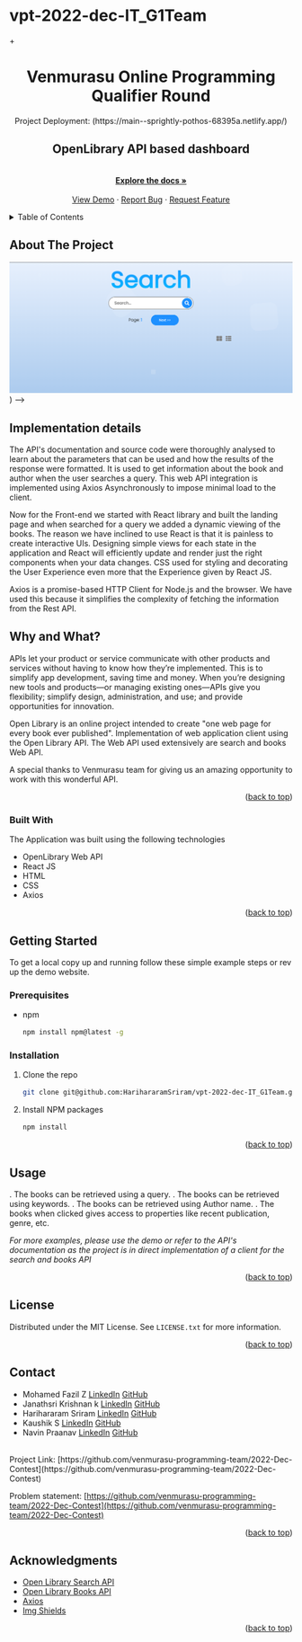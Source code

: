 # vpt-2022-dec-IT_G1Team

<a name="readme-top"></a>

<!-- PROJECT LOGO -->
+<br />
<div align="center">
  <h1 align="center"><b><bold>Venmurasu Online Programming Qualifier Round</b></bold></h1>
  Project Deployment: (https://main--sprightly-pothos-68395a.netlify.app/)
  <p align="center">
    <h2>OpenLibrary API based dashboard</h2>
    <br />
    <a href="https://github.com/venmurasu-programming-team/2022-Dec-Contest"><strong>Explore the docs »</strong></a>
    <br />
    <br />
    <a href="https://github.com/venmurasu-programming-team/2022-Dec-Contest">View Demo</a>
    ·
    <a href="https://github.com/othneildrew/Best-README-Template/issues">Report Bug</a>
    ·
    <a href="https://github.com/othneildrew/Best-README-Template/issues">Request Feature</a>
  </p>
</div>



<!-- TABLE OF CONTENTS -->
<details>
  <summary>Table of Contents</summary>
  <ol>
    <li>
      <a href="#about-the-project">About The Project</a>
      <ul>
        <li><a href="#built-with">Built With</a></li>
      </ul>
    </li>
    <li>
      <a href="#getting-started">Getting Started</a>
      <ul>
        <li><a href="#prerequisites">Prerequisites</a></li>
        <li><a href="#installation">Installation</a></li>
      </ul>
    </li>
    <li><a href="#usage">Usage</a></li>
    <li><a href="#license">License</a></li>
    <li><a href="#contact">Contact</a></li>
    <li><a href="#acknowledgments">Acknowledgments</a></li>
  </ol>
</details>



<!-- ABOUT THE PROJECT -->
## About The Project
<img src="vpt-frontend-app/images/home.png">
<br>
<!-- [![OpenLibrary API based dashboard]][product-screenshot]](<!-- the link of the project-->) -->

## Implementation details

The API's documentation and source code were thoroughly analysed to learn about the parameters that can be used and how the results of the response were formatted. It is used to get information about the book and author when the user searches a query. 
This web API integration is implemented using Axios  Asynchronously to impose minimal load to the client. 

Now for the Front-end we started with React library and built the landing page and when searched for a query we added a dynamic viewing of the books. The reason we have inclined to use React is that it is painless to create interactive UIs. Designing simple views for each state in the application and React will efficiently update and render just the right components when your data changes.
CSS used for styling and decorating the User Experience even more that the Experience given by React JS.

Axios is a promise-based HTTP Client for Node.js and the browser. We have used this because it simplifies the complexity of fetching the information from the Rest API.

## Why and What?
APIs let your product or service communicate with other products and services without having to know how they’re implemented. This is to simplify app development, saving time and money. When you’re designing new tools and products—or managing existing ones—APIs give you flexibility; simplify design, administration, and use; and provide opportunities for innovation.

Open Library is an online project intended to create "one web page for every book ever published".
Implementation of web application client using the Open Library API. The Web API used extensively are search and books Web API.

A special thanks to Venmurasu team for giving us an amazing opportunity to work with this wonderful API.
<p align="right">(<a href="#readme-top">back to top</a>)</p>


### Built With

The Application was built using the following technologies 

* OpenLibrary Web API
* React JS
* HTML
* CSS
* Axios


<p align="right">(<a href="#readme-top">back to top</a>)</p>



<!-- GETTING STARTED -->
## Getting Started

To get a local copy up and running follow these simple example steps or rev up the demo website.

### Prerequisites


* npm
  ```sh
  npm install npm@latest -g
  ```

### Installation

1. Clone the repo
   ```sh
   git clone git@github.com:HarihararamSriram/vpt-2022-dec-IT_G1Team.git
   ```
2. Install NPM packages
   ```sh
   npm install
   ```

<p align="right">(<a href="#readme-top">back to top</a>)</p>

<!-- USAGE EXAMPLES -->
## Usage

. The books can be retrieved using a query.
. The books can be retrieved using keywords.
. The books can be retrieved using Author name.
. The books when clicked gives access to properties like recent publication, genre, etc.

_For more examples, please use the demo or refer to the API's documentation as the project is in direct implementation of a client for the search and books API_

<p align="right">(<a href="#readme-top">back to top</a>)</p>


<!-- LICENSE -->
## License

Distributed under the MIT License. See `LICENSE.txt` for more information.

<p align="right">(<a href="#readme-top">back to top</a>)</p>

<!-- CONTACT -->
## Contact

* Mohamed Fazil Z [LinkedIn](https://www.linkedin.com/in/mohamed-fazil-z-30b089193/) [GitHub](https://github.com/fazil2003)
* Janathsri Krishnan k [LinkedIn](https://www.linkedin.com/in/janath-jsk-5446bb184/) [GitHub](https://github.com/janathsrikrishnan)
* Harihararam Sriram [LinkedIn](https://www.linkedin.com/in/harihararam-sriram-626a261bb/) [GitHub](https://github.com/HarihararamSriram)
* Kaushik S [LinkedIn](https://www.linkedin.com/in/kaushik-ss/) [GitHub](https://github.com/Kaushik-Ss)
* Navin Praanav  [LinkedIn](https://www.linkedin.com/in/navin-praanav-62088323b/) [GitHub](https://github.com/20i230-Navin)

<br>
Project Link: [https://github.com/venmurasu-programming-team/2022-Dec-Contest](https://github.com/venmurasu-programming-team/2022-Dec-Contest)

Problem statement: [https://github.com/venmurasu-programming-team/2022-Dec-Contest](https://github.com/venmurasu-programming-team/2022-Dec-Contest)


<p align="right">(<a href="#readme-top">back to top</a>)</p>

<!-- ACKNOWLEDGMENTS -->
## Acknowledgments

* [Open Library Search API](https://openlibrary.org/dev/docs/api/search)
* [Open Library Books API](https://openlibrary.org/dev/docs/api/books)
* [Axios](https://axios-http.com/docs/intro)
* [Img Shields](https://shields.io)


<p align="right">(<a href="#readme-top">back to top</a>)</p>



<!-- MARKDOWN LINKS & IMAGES -->
<!-- https://www.markdownguide.org/basic-syntax/#reference-style-links -->
[GitHub]:https://github.githubassets.com/images/modules/logos_page/GitHub-Mark.png
[LinkedIn]:https://img.icons8.com/fluency/512/linkedin.png 
[license-shield]: https://img.shields.io/github/license/othneildrew/Best-README-Template.svg?style=for-the-badge
[linkedin-shield]: https://img.shields.io/badge/-LinkedIn-black.svg?style=for-the-badge&logo=linkedin&colorB=555
[product-screenshot]: /vpt-frontend-app/images/home.png
